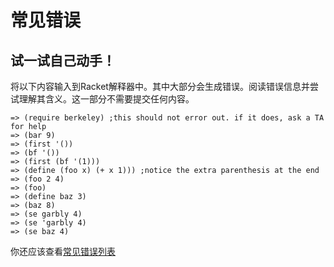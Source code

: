 # 常见错误

## 试一试自己动手！

将以下内容输入到Racket解释器中。其中大部分会生成错误。阅读错误信息并尝试理解其含义。这一部分不需要提交任何内容。

```
=> (require berkeley) ;this should not error out. if it does, ask a TA for help
=> (bar 9)
=> (first '())
=> (bf '())
=> (first (bf '(1)))
=> (define (foo x) (+ x 1))) ;notice the extra parenthesis at the end
=> (foo 2 4)
=> (foo)
=> (define baz 3)
=> (baz 8)
=> (se garbly 4)
=> (se 'garbly 4)
=> (se baz 4) 
```

你还应该查看[常见错误列表](https://docs.google.com/document/d/1jGtldEcm_qPoHGknJOkWj1D4-doyBjDivaV_Vn7_Hxk)
